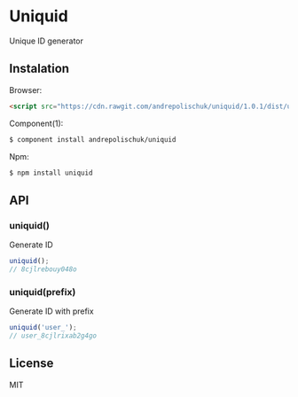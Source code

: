 # Uniquid

  Unique ID generator

## Instalation

  Browser:

```html
<script src="https://cdn.rawgit.com/andrepolischuk/uniquid/1.0.1/dist/uniquid.min.js"></script>
```

  Component(1):

```sh
$ component install andrepolischuk/uniquid
```

  Npm:

```sh
$ npm install uniquid
```

## API

### uniquid()

  Generate ID

```js
uniquid();
// 8cjlrebouy048o
```

### uniquid(prefix)

  Generate ID with prefix

```js
uniquid('user_');
// user_8cjlrixab2g4go
```

## License

  MIT
